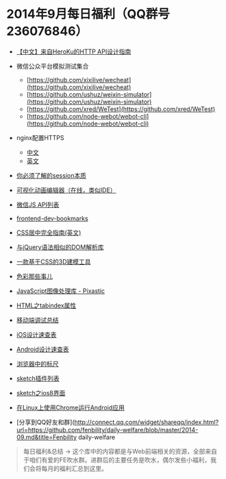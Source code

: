 # 2014年9月每日福利（QQ群号236076846）

- [【中文】来自HeroKu的HTTP API设计指南](http://get.jobdeer.com/343.get)
- 微信公众平台模拟测试集合
  - [https://github.com/xixilive/wecheat](https://github.com/xixilive/wecheat)
  - [https://github.com/ushuz/weixin-simulator](https://github.com/ushuz/weixin-simulator)
  - [https://github.com/xred/WeTest](https://github.com/xred/WeTest)
  - [https://github.com/node-webot/webot-cli](https://github.com/node-webot/webot-cli)

- nginx配置HTTPS
  - [中文](http://nginx.org/cn/docs/http/configuring_https_servers.html)
  - [英文](http://nginx.org/en/docs/http/configuring_https_servers.html)

- [你必须了解的session本质](http://www.freebuf.com/articles/web/10369.html)
- [可视化动画编辑器（在线，类似IDE）](http://www.nodefire.com/nf.html)
- [微信JS API列表](https://github.com/zxlie/WeixinApi)
- [frontend-dev-bookmarks](https://github.com/dypsilon/frontend-dev-bookmarks)
- [CSS居中完全指南(英文)](http://css-tricks.com/centering-css-complete-guide/)
- [与jQuery语法相似的DOM解析库](https://github.com/cheeriojs/cheerio)
- [一款基于CSS的3D建模工具](http://tridiv.com/)
- [色彩那些事儿](http://www.ui.cn/project.php?id=23071)
- [JavaScript图像处理库 - Pixastic](http://www.pixastic.com/lib/)
- [HTML之tabindex属性](http://www.paciellogroup.com/blog/2014/08/using-the-tabindex-attribute)
- [移动端调试总结](http://www.smashingmagazine.com/2014/09/03/testing-mobile-emulators-simulators-remote-debugging)
- [iOS设计速查表](http://www.doubleencore.com/2014/08/ios-design-cheat-sheet/)
- [Android设计速查表](http://www.doubleencore.com/2014/01/android-design-cheat-sheet/)
- [浏览器中的标尺](http://felixniklas.com/dimensions/)
- [sketch插件列表](http://sketchcn.com/sketch-tips-tricks-1.html)
- [sketch之ios8界面](https://github.com/rafaelconde/ios8-ui-kit#updated-to-ios-8-gm-and-iphone-66-plus)
- [在Linux上使用Chrome运行Android应用](http://ippotsuko.com/blog/run-android-app-on-linux/)

- [分享到QQ好友和群](http://connect.qq.com/widget/shareqq/index.html?url=https://github.com/fenbility/daily-welfare/blob/master/2014-09.md&title=Fenbility daily-welfare

> 每日福利&总结 -> 这个库中的内容都是与Web前端相关的资源，全部来自于咱们有爱的FE吹水群。进群后的主要任务是吹水，偶尔发些小福利，我们会将每月的福利汇总到这里。
